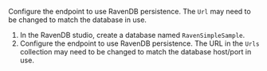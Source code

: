 Configure the endpoint to use RavenDB persistence. The `Url` may need to be changed to match the database in use.

1. In the RavenDB studio, create a database named `RavenSimpleSample`.
2. Configure the endpoint to use RavenDB persistence. The URL in the `Urls` collection may need to be changed to match the database host/port in use.